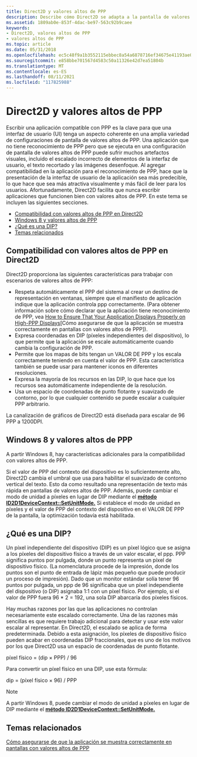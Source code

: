 ```yaml
---
title: Direct2D y valores altos de PPP
description: Describe cómo Direct2D se adapta a la pantalla de valores altos de PPP.
ms.assetid: 1809ab0e-853f-4dac-be97-563c92b9caee
keywords:
- Direct2D, valores altos de PPP
- valores altos de PPP
ms.topic: article
ms.date: 05/31/2018
ms.openlocfilehash: ec5c48f9a1b3552115ebbec8a54a6878716ef34675e41193ae08fb9cb8e55bc8
ms.sourcegitcommit: e858bbe701567d4583c50a11326e42d7ea51804b
ms.translationtype: MT
ms.contentlocale: es-ES
ms.lasthandoff: 08/11/2021
ms.locfileid: "117825988"
---
```

# <a name="direct2d-and-high-dpi"></a>Direct2D y valores altos de PPP

Escribir una aplicación compatible con PPP es la clave para que una interfaz de usuario (UI) tenga un aspecto coherente en una amplia variedad de configuraciones de pantalla de valores altos de PPP. Una aplicación que no tiene reconocimiento de PPP pero que se ejecuta en una configuración de pantalla de valores altos de PPP puede sufrir muchos artefactos visuales, incluido el escalado incorrecto de elementos de la interfaz de usuario, el texto recortado y las imágenes desenfoque. Al agregar compatibilidad en la aplicación para el reconocimiento de PPP, hace que la presentación de la interfaz de usuario de la aplicación sea más predecible, lo que hace que sea más atractiva visualmente y más fácil de leer para los usuarios. Afortunadamente, Direct2D facilita que nunca escribir aplicaciones que funcionen bien con valores altos de PPP. En este tema se incluyen las siguientes secciones.

-   [Compatibilidad con valores altos de PPP en Direct2D](#high-dpi-support-in-direct2d)
-   [Windows 8 y valores altos de PPP](#windows-8-and-high-dpi)
-   [¿Qué es una DIP?](#what-is-a-dip)
-   [Temas relacionados](#related-topics)

## <a name="high-dpi-support-in-direct2d"></a>Compatibilidad con valores altos de PPP en Direct2D

Direct2D proporciona las siguientes características para trabajar con escenarios de valores altos de PPP:

-   Respeta automáticamente el PPP del sistema al crear un destino de representación en ventanas, siempre que el manifiesto de aplicación indique que la aplicación controla ppp correctamente. (Para obtener información sobre cómo declarar que la aplicación tiene reconocimiento de PPP, vea [How to Ensure That Your Application Displays Properly on High-PPP Displays](how-to--size-a-window-properly-for-high-dpi-displays.md)[Cómo asegurarse de que la aplicación se muestra correctamente en pantallas con valores altos de PPP]).
-   Expresa coordenadas en DIP (píxeles independientes del dispositivo), lo que permite que la aplicación se escale automáticamente cuando cambia la configuración de PPP.
-   Permite que los mapas de bits tengan un VALOR DE PPP y los escala correctamente teniendo en cuenta el valor de PPP. Esta característica también se puede usar para mantener iconos en diferentes resoluciones.
-   Expresa la mayoría de los recursos en las DIP, lo que hace que los recursos sea automáticamente independiente de la resolución.
-   Usa un espacio de coordenadas de punto flotante y suavizado de contorno, por lo que cualquier contenido se puede escalar a cualquier PPP arbitrario.

La canalización de gráficos de Direct2D está diseñada para escalar de 96 PPP a 1200DPI.

## <a name="windows-8-and-high-dpi"></a>Windows 8 y valores altos de PPP

A partir Windows 8, hay características adicionales para la compatibilidad con valores altos de PPP.

Si el valor de PPP del contexto del dispositivo es lo suficientemente alto, Direct2D cambia el umbral que usa para habilitar el suavizado de contorno vertical del texto. Esto da como resultado una representación de texto más rápida en pantallas de valores altos de PPP. Además, puede cambiar el modo de unidad a píxeles en lugar de DIP mediante el [**método ID2D1DeviceContext::SetUnitMode.**](/windows/win32/api/d2d1_1/nf-d2d1_1-id2d1devicecontext-setunitmode) Si establece el modo de unidad en píxeles y el valor de PPP del contexto del dispositivo en el VALOR DE PPP de la pantalla, la optimización todavía está habilitada.

## <a name="what-is-a-dip"></a>¿Qué es una DIP?

Un píxel independiente del dispositivo (DIP) es un píxel lógico que se asigna a los píxeles del dispositivo físico a través de un valor escalar, el ppp. PPP significa puntos por pulgada, donde un punto representa un píxel de dispositivo físico. (La nomenclatura procede de la impresión, donde los puntos son el punto de entrada de lápiz más pequeño que puede producir un proceso de impresión). Dado que un monitor estándar solía tener 96 puntos por pulgada, un ppp de 96 significaba que un píxel independiente del dispositivo (o DIP) asignaba 1:1 con un píxel físico. Por ejemplo, si el valor de PPP fuera 96 \* 2 = 192, una sola DIP abarcaría dos píxeles físicos.

Hay muchas razones por las que las aplicaciones no controlan necesariamente este escalado correctamente. Una de las razones más sencillas es que requiere trabajo adicional para detectar y usar este valor escalar al representar. En Direct2D, el escalado se aplica de forma predeterminada. Debido a esta asignación, los píxeles de dispositivo físico pueden acabar en coordenadas DIP fraccionales, que es uno de los motivos por los que Direct2D usa un espacio de coordenadas de punto flotante.

<dl> píxel físico = (dip × PPP) / 96  
</dl>

Para convertir un píxel físico en una DIP, use esta fórmula:

<dl> dip = (píxel físico × 96) / PPP  
</dl>

> [!Note]
>
> A partir Windows 8, puede cambiar el modo de unidad a píxeles en lugar de DIP mediante el [**método ID2D1DeviceContext::SetUnitMode.**](/windows/win32/api/d2d1_1/nf-d2d1_1-id2d1devicecontext-setunitmode)

 

## <a name="related-topics"></a>Temas relacionados

<dl> <dt>

[Cómo asegurarse de que la aplicación se muestra correctamente en pantallas con valores altos de PPP](how-to--size-a-window-properly-for-high-dpi-displays.md)
</dt> </dl>

 

 